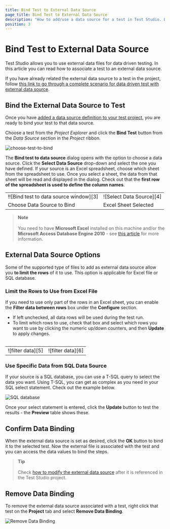 ```yaml
---
title: Bind Test to External Data Source
page_title: Bind Test to External Data Source
description: "How to add/use a data source for a test in Test Studio. Bind a test to external data source. Bind test to an excel sheet. Bind test to XML file. Bind test to a database. Bind test to an SCV file. "
position: 3
---
```

# Bind Test to External Data Source

Test Studio allows you to use external data files for data driven testing. In this article you can read how to associate a test to an external data source.

If you have already related the external data source to a test in the project, follow <a href="/automated-tests/data-drive-test/external-data-driven-test" target="_blank">this link to go through a complete scenario for data driven test with external data source</a>.

## Bind the External Data Source to Test

Once you have <a href="/features/data-driven-testing/add-data-source" target="_blank">added a data source definition to your test project</a>, you are ready to bind your test to that data source.

Choose a test from the _Project Explorer_ and click the __Bind Test__ button from the _Data Source_ section in the _Project_ ribbon.

![choose-test-to-bind](/img/automated-tests/data-drive-test/bind-test-data-source/choose-test-to-bind.png)

The **Bind test to data source** dialog opens with the option to choose a data source. Click the **Select Data Source** drop-down and select the one you have  defined. If your source is an Excel spreadsheet, choose which sheet from the spreadsheet to use. Once you select a sheet, the data from that sheet will be read and displayed in the dialog. Check out that the __first row of the spreadsheet is used to define the column names__.

<table id="no-table">
<tr>
<td>!![Bind test to data source window][3]</td>
<td>![Select Data Source][4]</td>
</tr>
<tr>
<td>Choose Data Source to Bind</td>
<td>Excel Sheet Selected</td>
</tr>
<table>

> __Note__
><br>
><br>
> You need to have __Microsoft Excel__ installed on this machine and/or the __Microsoft Access Database Engine 2010__ - see <a href="/troubleshooting-guide/test-execution-problems-tg/unable-to-show-data" target="_blank">this article</a> for more information.

## External Data Source Options

Some of the supported type of files to add as external data source allow you __to limit the rows__ of it to use. This option is applicable for Excel file or SQL database.

### Limit the Rows to Use from Excel File

If you need to use only part of the rows in an Excel sheet, you can enable the **Filter data between rows** box under the **Configure** section.

- If left unchecked, all data rows will be used during the test run.
- To limit which rows to use, check that box and select which rows you want to use by clicking the numeric up/down counters, and then **Update** to apply changes.

<table id="no-table">
<tr>
<td>![filter data][5]</td>
<td>![filter data][6]</td>
</tr>
<table>

### Use Specific Data from SQL Data Source

If your source is a SQL database, you can use a T-SQL query to select the data you want. Using T-SQL, you can get as complex as you need in your SQL select statement. Check out the example below.

![SQL database][7]

Once your select statement is entered, click the **Update** button to test the results - the **Preview** table shows these.

## Confirm Data Binding

When the external data source is set as desired, click the __OK__ button to bind it to the selected test. Now the external file is associated with the test and you can access the data values to bind the steps.

> __Tip__
><br>
><br>
> Check <a href="/features/data-driven-testing/manage-external-data-source" target="_blank">how to modify the external data source</a> after it is referenced in the Test Studio project.

## Remove Data Binding

To remove the external data source associated with a test, right click that test on the **Project** tab and select **Remove Data Binding**.

![Remove Data Binding][8]

[1]: /img/features/data-driven-testing/bind-test-data-source/fig1.png
[2]: /img/features/data-driven-testing/bind-test-data-source/fig2.png
[3]: /img/features/data-driven-testing/bind-test-data-source/fig3.png
[4]: /img/features/data-driven-testing/bind-test-data-source/fig4.png
[5]: /img/features/data-driven-testing/bind-test-data-source/fig5.png
[6]: /img/features/data-driven-testing/bind-test-data-source/fig6.png
[7]: /img/features/data-driven-testing/bind-test-data-source/fig7.png
[8]: /img/features/data-driven-testing/bind-test-data-source/fig8.png
